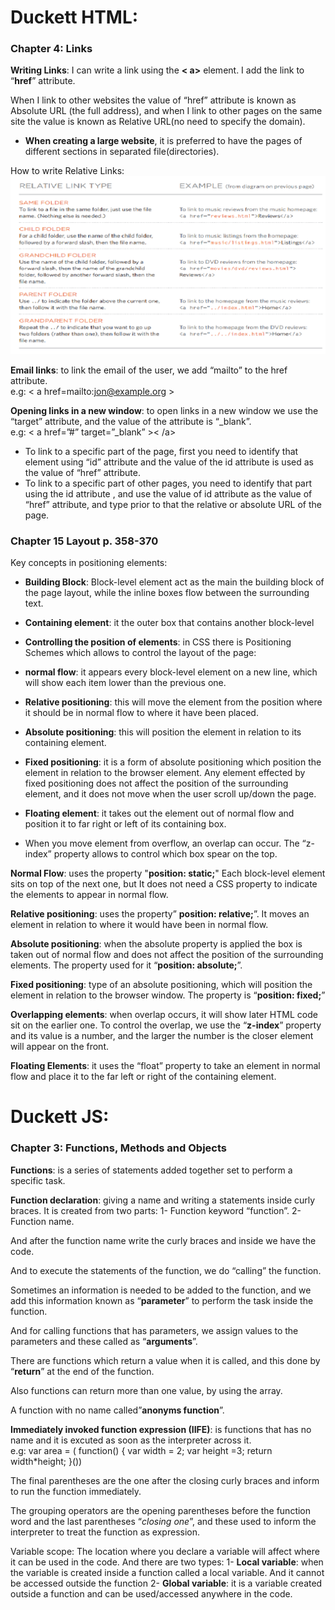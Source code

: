 # Duckett HTML:

### Chapter 4: Links

**Writing Links**: I can write a link using the **< a>** element. I add the link to “**href**” attribute.

When I link to other websites the value of “href” attribute is known as Absolute URL (the full address), and when I link to other pages on the same site the value is known as Relative URL(no need to specify the domain).

- **When creating a large website**, it is preferred to have the pages of different sections in separated file(directories).

How to write Relative Links: 
![Relative links](../img/class04/Relative-links.jpg)

**Email links**: to link the email of the user, we add “mailto” to the href attribute.<br>
 e.g: < a href=mailto:jon@example.org ></a>

**Opening links in a new window**:  to open links in a new window we use the “target” attribute, and the value of the attribute is “_blank”.<br>
e.g: < a href=”#” target=”_blank” >< /a>

- To link to a specific part of the page, first you need to identify that element using “id” attribute and the value of the id attribute is used as the value of “href” attribute.
- To link to a specific part of other pages, you need to identify that part using the id attribute , and use the value of  id attribute as the value of “href” attribute, and type prior to that the relative or absolute URL of the page.


### Chapter 15 Layout   p. 358-370

Key concepts in positioning elements:
  -	**Building Block**: Block-level element act as the main the building block of the page layout, while the inline boxes flow between the surrounding text.

  -	**Containing element**: it the outer box that contains another block-level 

  -	**Controlling the position of elements**: in CSS there is Positioning Schemes which allows to control the layout of the page: 

  - **normal flow**: it appears every block-level element on a new line, which will show each item lower than the previous one.

  - **Relative positioning**: this will move the element from the position where it should be in normal flow to where it have been placed.

   - **Absolute positioning**: this will position the element in relation to its containing element.
 
   - **Fixed positioning**: it is a form of absolute positioning which position the element in relation to the browser element. Any element effected by fixed positioning does not affect the position of the surrounding element, and it does not move when the user scroll up/down the page.

   - **Floating element**: it takes out the element out of normal flow and position it to far right or left of its containing box.

- When you move element from overflow, an overlap can occur. The “z-index” property allows to control which box spear on the top.

**Normal Flow**: uses the property "**position: static;**" Each block-level element sits on top of the next one, but It does not need a CSS property to indicate the elements to appear in normal flow.

**Relative positioning**: uses the property” **position: relative;**”. It moves an element in relation to where it would have been in normal flow.

**Absolute positioning**: when the absolute property is applied the box is taken out of normal flow and does not affect the position of the surrounding elements. The property used for it “**position: absolute;**”.

**Fixed positioning**: type of an absolute positioning, which will position the element in relation to the browser window. The property is “**position: fixed;**”

**Overlapping elements**: when overlap occurs, it will show later HTML code sit on the earlier one. To control the overlap, we use the “**z-index**” property and its value is a number, and the larger the number is the closer element will appear on the front.

**Floating Elements**: it uses the “float” property to take an element in normal flow and place it to the far left or right of the containing element.



# Duckett JS:

### Chapter 3: Functions, Methods and Objects

**Functions**: is a series of statements added together set to perform a specific task.

**Function declaration**: giving a name and writing a statements inside curly braces. It is created from two parts:
 1-	Function keyword “function”.
 2-	Function name.

And after the function name write the curly braces and inside we have the code.

And to execute the statements of the function, we do “calling” the function.

Sometimes an information is needed to be added to the function, and we add this information known as “**parameter**” to perform the task inside the function.<br>

And for calling functions that has parameters, we assign values to the parameters and these called as “**arguments**”.

There are functions which return a value when it is called, and this done by “**return**” at the end of the function.

Also functions can return more than one value, by using the array.

A function with no name called”**anonyms function**”.

**Immediately invoked function expression (IIFE)**: is functions that has no name and it is excuted as soon as the interpreter across it.<br>
e.g: var area = ( function() {
                       var width = 2;
                       var height =3;
                return width*height;
}())

The final parentheses are the one after the closing curly braces and inform to run the function immediately.<br>

The grouping operators are the opening parentheses before the function word and the last parentheses “*closing one*”, and these used to inform the interpreter to treat the function as expression.

Variable scope: The location where you declare a variable will affect where it can be used in the code. And there are two types:
 1-	**Local variable**: when the variable is created inside a function called a local variable. And it cannot be accessed outside the function
 2-	**Global variable**: it is a variable created outside a function and can be used/accessed anywhere in the code.

